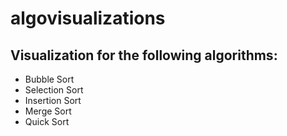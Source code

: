 # algovisualizations

## Visualization for the following algorithms:

- Bubble Sort
- Selection Sort
- Insertion Sort
- Merge Sort
- Quick Sort
